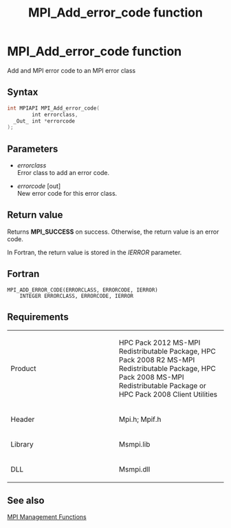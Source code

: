 ﻿---
title: MPI_Add_error_code function
TOCTitle: MPI_Add_error_code function
ms:assetid: 3d04e050-5fdc-482f-8913-437eb6b7d8bc
ms:mtpsurl: https://msdn.microsoft.com/en-us/library/Dn502498(v=VS.85)
ms:contentKeyID: 59360770
ms.date: 03/28/2018
mtps_version: v=VS.85
f1_keywords:
- MPI_ADD_ERROR_CODE
- mpif/MPI_Add_error_code
- mpi/MPI_ADD_ERROR_CODE
dev_langs:
- C++
- C
---

# MPI\_Add\_error\_code function

Add and MPI error code to an MPI error class

## Syntax

``` c++
int MPIAPI MPI_Add_error_code(
        int errorclass,
  _Out_ int *errorcode
);
```

## Parameters

  - *errorclass*  
    Error class to add an error code.

  - *errorcode* \[out\]  
    New error code for this error class.

## Return value

Returns **MPI\_SUCCESS** on success. Otherwise, the return value is an error code.

In Fortran, the return value is stored in the *IERROR* parameter.

## Fortran

    MPI_ADD_ERROR_CODE(ERRORCLASS, ERRORCODE, IERROR)
        INTEGER ERRORCLASS, ERRORCODE, IERROR

## Requirements

<table>
<colgroup>
<col style="width: 50%" />
<col style="width: 50%" />
</colgroup>
<tbody>
<tr class="odd">
<td><p>Product</p></td>
<td><p>HPC Pack 2012 MS-MPI Redistributable Package, HPC Pack 2008 R2 MS-MPI Redistributable Package, HPC Pack 2008 MS-MPI Redistributable Package or HPC Pack 2008 Client Utilities</p></td>
</tr>
<tr class="even">
<td><p>Header</p></td>
<td>Mpi.h;
Mpif.h</td>
</tr>
<tr class="odd">
<td><p>Library</p></td>
<td>Msmpi.lib</td>
</tr>
<tr class="even">
<td><p>DLL</p></td>
<td>Msmpi.dll</td>
</tr>
</tbody>
</table>


## See also

[MPI Management Functions](mpi-management-functions.md)

